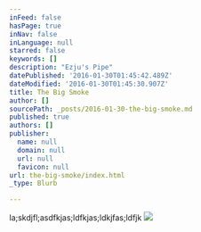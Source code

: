 ```yaml
---
inFeed: false
hasPage: true
inNav: false
inLanguage: null
starred: false
keywords: []
description: "Ezju's Pipe"
datePublished: '2016-01-30T01:45:42.489Z'
dateModified: '2016-01-30T01:45:30.907Z'
title: The Big Smoke
author: []
sourcePath: _posts/2016-01-30-the-big-smoke.md
published: true
authors: []
publisher:
  name: null
  domain: null
  url: null
  favicon: null
url: the-big-smoke/index.html
_type: Blurb

---
```

la;skdjfl;asdfkjas;ldfkjas;ldkjfas;ldfjk
![](https://the-grid-user-content.s3-us-west-2.amazonaws.com/df02ebb1-d8f2-4ca9-8aba-1a7813c00ef0.jpg)